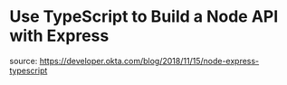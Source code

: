 # Use TypeScript to Build a Node API with Express

source: https://developer.okta.com/blog/2018/11/15/node-express-typescript

